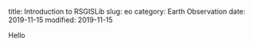 title: Introduction to RSGISLib
slug: eo
category: Earth Observation
date: 2019-11-15
modified: 2019-11-15

Hello

<!--stackedit_data:
eyJoaXN0b3J5IjpbLTQ5Mjc5OTY0NF19
-->